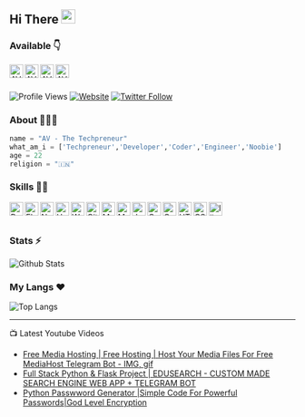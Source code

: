 ## Hi There <a href="https://www.youtube.com/channel/UCUXqHoKTMtk1jpViwNpbTBA"><img src="https://media.giphy.com/media/hvRJCLFzcasrR4ia7z/giphy.gif" width="25px"></a>


### Available 👇
<p>
  <a href="https://twitter.com/the_techpreneur">
    <img align="left" alt="AV Twitter" width="24px" src="https://cdn.jsdelivr.net/npm/simple-icons@3.2.0/icons/twitter.svg" />
  </a>
  <a href="https://www.youtube.com/channel/UCUXqHoKTMtk1jpViwNpbTBA">
    <img align="left" alt="AV YouTube" width="24px" src="https://cdn.jsdelivr.net/npm/simple-icons@3.2.0/icons/youtube.svg" />
  </a>
  <a href="https://instagram.com/thetechpreneur">
    <img align="left" alt="AV Instagram" width="24px" src="https://cdn.jsdelivr.net/npm/simple-icons@3.2.0/icons/instagram.svg" />
  </a>
  <a href="https://telegram.dog/thetechpreneur">
    <img align="left" alt="AV Telegram" width="24px" src="https://cdn.jsdelivr.net/npm/simple-icons@3.2.0/icons/telegram.svg" />
  </a>
</p>
</br>
</br>


![Profile Views](https://hits.seeyoufarm.com/api/count/incr/badge.svg?url=https://github.com/avthetechpreneur/&title=Profile%20Views)
[![Website](https://img.shields.io/website?label=youtube.com&style=for-the-badge&url=https://www.youtube.com/channel/UCUXqHoKTMtk1jpViwNpbTBA)](https://www.youtube.com/channel/UCUXqHoKTMtk1jpViwNpbTBA)
[![Twitter Follow](https://img.shields.io/twitter/follow/the_techpreneur?color=1DA1F2&logo=twitter&style=for-the-badge)](https://twitter.com/intent/follow?original_referer=https%3A%2F%2Fgithub.com%2Favthetechpreneur&screen_name=the_techpreneur)

### About 🙋🏻‍♂️
```python
name = "AV - The Techpreneur"
what_am_i = ['Techpreneur','Developer','Coder','Engineer','Noobie']
age = 22
religion = "🇮🇳"
```


### Skills 👨‍💻

<img align="left" alt="Python" width="24px" src="https://cdn.jsdelivr.net/npm/simple-icons@3.2.0/icons/python.svg" />
<img align="left" alt="Flask" width="24px" src="https://cdn.jsdelivr.net/npm/simple-icons@3.2.0/icons/flask.svg" />
<img align="left" alt="Node" width="24px" src="https://cdn.jsdelivr.net/npm/simple-icons@3.2.0/icons/node-dot-js.svg" />
<img align="left" alt="Heroku" width="24px" src="https://cdn.jsdelivr.net/npm/simple-icons@3.2.0/icons/heroku.svg" />
<img align="left" alt="Wordpress" width="24px" src="https://cdn.jsdelivr.net/npm/simple-icons@3.2.0/icons/wordpress.svg" />
<img align="left" alt="GitHub" width="24px" src="https://cdn.jsdelivr.net/npm/simple-icons@3.2.0/icons/github.svg" />
<img align="left" alt="MongoDB" width="24px" src="https://cdn.jsdelivr.net/npm/simple-icons@3.2.0/icons/mongodb.svg" />
<img align="left" alt="MySQL" width="24px" src="https://cdn.jsdelivr.net/npm/simple-icons@3.2.0/icons/mysql.svg" />
<img align="left" alt="JavaScript" width="24px" src="https://cdn.jsdelivr.net/npm/simple-icons@3.2.0/icons/javascript.svg" />
<img align="left" alt="C" width="24px" src="https://cdn.jsdelivr.net/npm/simple-icons@3.2.0/icons/c.svg" />
<img align="left" alt="C++" width="24px" src="https://cdn.jsdelivr.net/npm/simple-icons@3.2.0/icons/cplusplus.svg" />
<img align="left" alt="HTML" width="24px" src="https://cdn.jsdelivr.net/npm/simple-icons@3.2.0/icons/html5.svg" />
<img align="left" alt="CSS" width="24px" src="https://cdn.jsdelivr.net/npm/simple-icons@3.2.0/icons/css3.svg" />
<img align="left" alt="Illustrator" width="24px" src="https://cdn.jsdelivr.net/npm/simple-icons@3.2.0/icons/adobeillustrator.svg" />
</br>
</br>


### Stats ⚡️

![Github Stats](https://readmestats.vercel.app/api?username=avthetechpreneur&show_icons=true&title_color=00FFC9&icon_color=00FFC9&text_color=ffffff&bg_color=000000&count_private=true&include_all_commits=true)

### My Langs ❤️

![Top Langs](https://github-readme-stats.vercel.app/api/top-langs/?username=avthetechpreneur&layout=compact)

---

📺 Latest Youtube Videos 
<!-- YOUTUBE:START -->
- [Free Media Hosting | Free Hosting | Host Your Media Files For Free MediaHost Telegram Bot - IMG, gif](https://www.youtube.com/watch?v=bvKdBcVZefc)
- [Full Stack Python &amp; Flask Project | EDUSEARCH  - CUSTOM MADE SEARCH ENGINE WEB APP + TELEGRAM BOT](https://www.youtube.com/watch?v=T9c2CFSqEog)
- [Python Passwword Generator |Simple Code For Powerful Passwords|God Level Encryption](https://www.youtube.com/watch?v=QLI2gIiNiDw)
<!-- YOUTUBE:END --> 